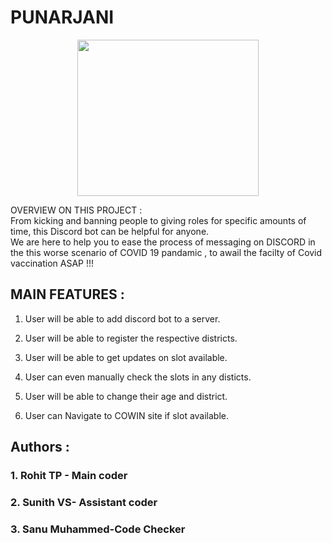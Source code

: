 # PUNARJANI 
 <p align="center"> <img src="https://user-images.githubusercontent.com/78996425/118625708-de4f4f00-b7e7-11eb-8041-e92ca4dc19c3.png" width="290" height="250" /> 
   
 OVERVIEW ON THIS PROJECT :\
 From kicking and banning people to giving roles for specific amounts of time, this Discord bot can be helpful for anyone.\
 We are here to help you to ease the process of messaging on DISCORD in the this worse scenario of COVID 19 pandamic , to awail the facilty of Covid vaccination ASAP !!!
 
 

## MAIN FEATURES :
1. User will be able to add discord bot to a server.

2. User will be able to register the respective districts.
3. User will be able to get updates on slot available.
4. User can even manually check the slots in any disticts.
5. User will be able to change their age and district.
6. User can Navigate to COWIN site if slot available.

## Authors :
### 1.  Rohit TP - Main coder
### 2.  Sunith VS- Assistant coder 
### 3. Sanu Muhammed-Code Checker




 



